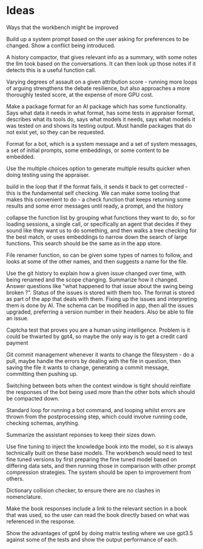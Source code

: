 # Ideas

Ways that the workbench might be improved

Build up a system prompt based on the user asking for preferences to be changed. Show a conflict being introduced.

A history compactor, that gives relevant info as a summary, with some notes the llm took based on the conversations. It can then look up those notes if it detects this is a useful function call.

Varying degrees of assault on a given attribution score - running more loops of arguing strengthens the debate resilience, but also approaches a more thoroughly tested score, at the expense of more GPU cost.

Make a package format for an AI package which has some functionality. Says what data it needs in what format, has some tests in appraiser format, describes what its tools do, says what models it needs, says what models it was tested on and shows its testing output. Must handle packages that do not exist yet, so they can be requested.

Format for a bot, which is a system message and a set of system messages, a set of initial prompts, some embeddings, or some content to be embedded.

Use the multiple choices option to generate multiple results quicker when doing testing using the appraiser.

build in the loop that if the format fails, it sends it back to get corrected - this is the fundamental self checking. We can make some tooling that makes this convenient to do - a check function that keeps returning some results and some error messages until ready, a prompt, and the history

collapse the function list by grouping what functions they want to do, so for loading sessions, a single call, or specifically an agent that decides if they sound like they want us to do something, and then walks a tree checking for the best match, or uses embeddings to narrow down the search of large functions. This search should be the same as in the app store.

File renamer function, so can be given some types of names to follow, and looks at some of the other names, and then suggests a name for the file.

Use the git history to explain how a given issue changed over time, with being renamed and the scope changing. Summarize how it changed. Answer questions like "what happened to that issue about the swing being broken ?". Status of the issues is stored with them too. The format is stored as part of the app that deals with them. Fixing up the issues and interpreting them is done by AI. The schema can be modified in app, then all the issues upgraded, preferring a version number in their headers. Also be able to file an issue.

Captcha test that proves you are a human using intelligence. Problem is it could be thwarted by gpt4, so maybe the only way is to get a credit card payment

Git commit management whenever it wants to change the filesystem - do a pull, maybe handle the errors by dealing with the file in question, then saving the file it wants to change, generating a commit message, committing then pushing up.

Switching between bots when the context window is tight should reinflate the responses of the bot being used more than the other bots which should be compacted down.

Standard loop for running a bot command, and looping whilst errors are thrown from the postprocessing step, which could involve running code, checking schemas, anything.

Summarize the assistant reponses to keep their sizes down.

Use fine tuning to inject the knowledge book into the model, so it is always technically built on these base models. The workbench would need to test fine tuned versions by first preparing the fine tuned model based on differing data sets, and then running those in comparison with other prompt compression strategies. The system should be open to improvement from others.

Dictionary collision checker, to ensure there are no clashes in nomenclature.

Make the book responses include a link to the relevant section in a book that was used, so the user can read the book directly based on what was referenced in the response.

Show the advantages of gpt4 by doing matrix testing where we use gpt3.5 against some of the tests and show the output performance of each.
